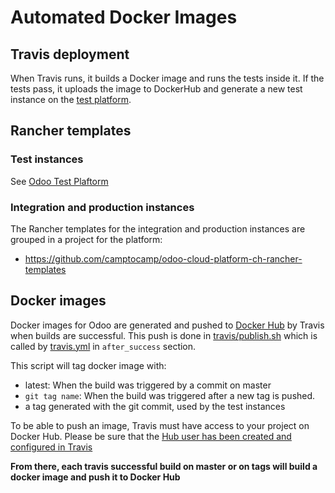 <!--
This file has been generated with 'invoke project.sync'.
Do not modify. Any manual change will be lost.
Please propose your modification on
https://github.com/camptocamp/odoo-template instead.
-->
# Automated Docker Images

## Travis deployment

When Travis runs, it builds a Docker image and runs the tests inside it.
If the tests pass, it uploads the image to DockerHub and generate a new test
instance on the [test platform](./odoo-test-platform.md).

## Rancher templates

### Test instances

See [Odoo Test Plaftorm](./odoo-test-platform.md)

### Integration and production instances

The Rancher templates for the integration and production instances are grouped in a project
for the platform:

* https://github.com/camptocamp/odoo-cloud-platform-ch-rancher-templates

## Docker images

Docker images for Odoo are generated and pushed to [Docker Hub](https://hub.docker.com) by Travis when builds are successful.
This push is done in [travis/publish.sh](../travis/publish.sh) which is called by [travis.yml](../.travis.yml) in `after_success` section.

This script will tag docker image with:
 * latest: When the build was triggered by a commit on master
 * `git tag name`: When the build was triggered after a new tag is pushed.
 * a tag generated with the git commit, used by the test instances

To be able to push an image, Travis must have access to your project on Docker Hub.
Please be sure that the [Hub user has been created and configured in
Travis](https://confluence.camptocamp.com/confluence/display/BS/Technical+details+on+creating+new+project)

**From there, each travis successful build on master or on tags will build a docker image and push it to Docker Hub**
